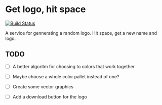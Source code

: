 # Get logo, hit space

[![Build Status](https://travis-ci.org/TheKnarf/get-logo-hit-space.svg?branch=master)](https://travis-ci.org/TheKnarf/get-logo-hit-space)

A service for gennerating a random logo. Hit space, get a new name and logo.

## TODO

- [ ] A better algoritm for choosing to colors that work together

- [ ] Maybe choose a whole color pallet instead of one?

- [ ] Create some vector graphics

- [ ] Add a download button for the logo


